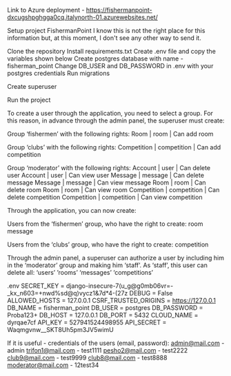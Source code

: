 Link to Azure deployment - https://fishermanpoint-dxcugshpghgga0cq.italynorth-01.azurewebsites.net/


Setup project  FishermanPoint
I know this is not the right place for this information but, at this moment, I don't see any other way to send it.

Clone the repository
Install requirements.txt
Create .env file and copy the variables shown below
Create postgres database with name - fisherman_point
Change DB_USER and DB_PASSWORD in .env with your postgres credentials
Run migrations

Create superuser

Run the project

To create a user through the application, you need to select a group. For this reason, in advance through the admin panel, the superuser must create:

Group ‘fishermen’ with the following rights:
Room | room | Can add room

Group ‘clubs’ with the following rights:
Competition | competition | Can add competition

Group ‘moderator’ with the following rights:
Account | user | Can delete user
Account | user | Can view user
Message | message | Can delete message
Message | message | Can view message
Room | room | Can delete room
Room | room | Can view room
Competition | competition | Can delete competition
Competition | competition | Can view competition



Through the application, you can now create:

Users from the ‘fishermen’ group, who have the right to create:
room
message

Users from the ‘clubs’ group, who have the right to create:
competition

Through the admin panel, a superuser can authorize a user by including him in the ‘moderator’ group and making him ‘staff’. As ‘staff’, this user can delete all:
‘users’
’rooms’
‘messages’
‘competitions’


.env
SECRET_KEY = django-insecure-7(u_g@g0mb06vr=-_kx_n603=+nwd%sd@q)vycz1&7d*4-(27z
DEBUG = False
ALLOWED_HOSTS = 127.0.0.1
CSRF_TRUSTED_ORIGINS = https://127.0.0.1
DB_NAME = fisherman_point
DB_USER = postgres
DB_PASSWORD = Proba123+
DB_HOST = 127.0.0.1
DB_PORT = 5432
CLOUD_NAME = dyrqae7cf
API_KEY = 527941524498955
API_SECRET = Waqmgvnw__SKT8Uh5pm3JV5wimU


If it is useful - credentials of the users (email, password):
admin@mail.com - admin
trifon1@mail.com - test1111
pesho2@mail.com - test2222
club9@mail.com - test9999
club8@mail.com - test8888
moderator@mail.com - 12test34

